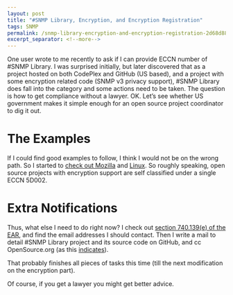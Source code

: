 ```yaml
---
layout: post
title: "#SNMP Library, Encryption, and Encryption Registration"
tags: SNMP
permalink: /snmp-library-encryption-and-encryption-registration-2d68d88841bc
excerpt_separator: <!--more-->
---
```

One user wrote to me recently to ask if I can provide ECCN number of #SNMP Library. I was surprised initially, but later discovered that as a project hosted on both CodePlex and GitHub (US based), and a project with some encryption related code (SNMP v3 privacy support), #SNMP Library does fall into the category and some actions need to be taken. The question is how to get compliance without a lawyer. OK. Let’s see whether US government makes it simple enough for an open source project coordinator to dig it out.
<!--more-->

# The Examples

If I could find good examples to follow, I think I would not be on the wrong path. So I started to [check out Mozilla](http://hecker.org/mozilla/eccn) and [Linux](http://www.linuxjournal.com/node/7318/print). So roughly speaking, open source projects with encryption support are self classified under a single ECCN 5D002.

# Extra Notifications
Thus, what else I need to do right now? I check out [section 740.139(e) of the EAR](http://www.bis.doc.gov/index.php/forms-documents/doc_download/986-740), and find the email addresses I should contact. Then I write a mail to detail #SNMP Library project and its source code on GitHub, and cc OpenSource.org (as this [indicates](http://opensource.org/node/505)).

That probably finishes all pieces of tasks this time (till the next modification on the encryption part).

Of course, if you get a lawyer you might get better advice.

